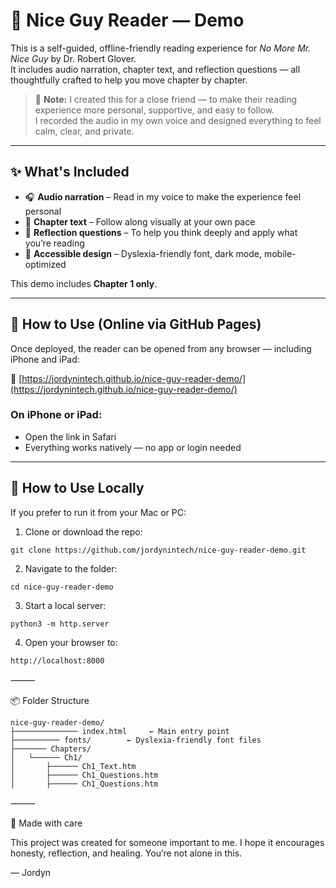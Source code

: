 
# 📘 Nice Guy Reader — Demo

This is a self-guided, offline-friendly reading experience for *No More Mr. Nice Guy* by Dr. Robert Glover.  
It includes audio narration, chapter text, and reflection questions — all thoughtfully crafted to help you move chapter by chapter.

> 💬 **Note:** I created this for a close friend — to make their reading experience more personal, supportive, and easy to follow.  
I recorded the audio in my own voice and designed everything to feel calm, clear, and private.

---

## ✨ What's Included

- 🎧 **Audio narration** – Read in my voice to make the experience feel personal
- 📄 **Chapter text** – Follow along visually at your own pace
- 📝 **Reflection questions** – To help you think deeply and apply what you’re reading
- 🌙 **Accessible design** – Dyslexia-friendly font, dark mode, mobile-optimized

This demo includes **Chapter 1 only**.

---

## 🚀 How to Use (Online via GitHub Pages)

Once deployed, the reader can be opened from any browser — including iPhone and iPad:

🔗 [https://jordynintech.github.io/nice-guy-reader-demo/](https://jordynintech.github.io/nice-guy-reader-demo/)

### On iPhone or iPad:
- Open the link in Safari
- Everything works natively — no app or login needed

---

## 💾 How to Use Locally

If you prefer to run it from your Mac or PC:


1. Clone or download the repo:
```
git clone https://github.com/jordynintech/nice-guy-reader-demo.git
```

2.	Navigate to the folder:
```
cd nice-guy-reader-demo
```

3.	Start a local server:
```
python3 -m http.server
```

4.	Open your browser to:
```
http://localhost:8000
```


⸻

📦 Folder Structure
```
nice-guy-reader-demo/
├────────────── index.html     ← Main entry point
├────────── fonts/        ← Dyslexia-friendly font files
├─────── Chapters/
│   └────── Ch1/
│       ├────── Ch1_Text.htm
│       ├────── Ch1_Questions.htm
│       ├────── Ch1_Questions.htm
```
⸻

💙 Made with care

This project was created for someone important to me. I hope it encourages honesty, reflection, and healing.
You’re not alone in this.

— Jordyn
